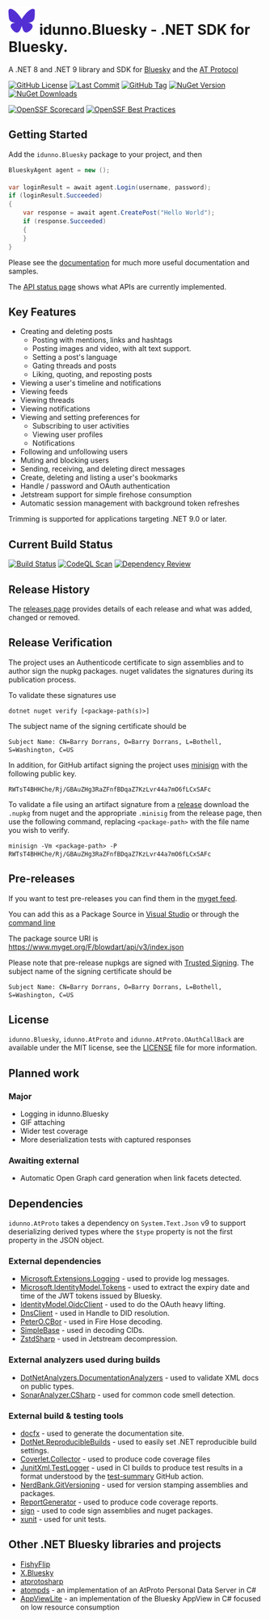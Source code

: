 ﻿# ![The Bluesky butterfly logo, except in purple](docs/docicon.png)idunno.Bluesky - .NET SDK for Bluesky.

A .NET 8 and .NET 9 library and SDK for [Bluesky](https://bsky.social/) and the [AT Protocol](https://docs.bsky.app/docs/api/at-protocol-xrpc-api)

[if you want me to wear 37 pieces of flair, like your pretty boy over there, Brian, why don't you just make the minimum 37 pieces of flair?]: #

[![GitHub License](https://img.shields.io/github/license/blowdart/idunno.Bluesky)](https://github.com/blowdart/idunno.Bluesky/blob/main/LICENSE)
[![Last Commit](https://img.shields.io/github/last-commit/blowdart/idunno.Bluesky)](https://github.com/blowdart/idunno.Bluesky/commits/main/)
[![GitHub Tag](https://img.shields.io/github/v/tag/blowdart/idunno.Bluesky)](https://github.com/blowdart/idunno.Bluesky/tags)
[![NuGet Version](https://img.shields.io/nuget/vpre/idunno.Bluesky)](https://www.nuget.org/packages/idunno.Bluesky/)
[![NuGet Downloads](https://img.shields.io/nuget/dt/idunno.Bluesky)](https://www.nuget.org/packages/idunno.Bluesky/)

[![OpenSSF Scorecard](https://api.scorecard.dev/projects/github.com/blowdart/idunno.Bluesky/badge)](https://scorecard.dev/viewer/?uri=github.com/blowdart/idunno.Bluesky)
[![OpenSSF Best Practices](https://www.bestpractices.dev/projects/11157/badge)](https://www.bestpractices.dev/projects/11157)

## Getting Started

Add the `idunno.Bluesky` package to your project, and then 

```c#
BlueskyAgent agent = new ();

var loginResult = await agent.Login(username, password);
if (loginResult.Succeeded)
{
    var response = await agent.CreatePost("Hello World");
    if (response.Succeeded)
    {
    }
}
```

Please see the [documentation](https://bluesky.idunno.dev/) for much more useful documentation and samples.

The [API status page](https://bluesky.idunno.dev/docs/endpointStatus.html) shows what APIs are currently implemented.

## Key Features

* Creating and deleting posts
  * Posting with mentions, links and hashtags
  * Posting images and video, with alt text support.
  * Setting a post's language
  * Gating threads and posts
  * Liking, quoting, and reposting posts
* Viewing a user's timeline and notifications
* Viewing feeds
* Viewing threads
* Viewing notifications
* Viewing and setting preferences for
  * Subscribing to user activities
  * Viewing user profiles
  * Notifications
* Following and unfollowing users
* Muting and blocking users
* Sending, receiving, and deleting direct messages
* Create, deleting and listing a user's bookmarks
* Handle / password and OAuth authentication
* Jetstream support for simple firehose consumption
* Automatic session management with background token refreshes

Trimming is supported for applications targeting .NET 9.0 or later.

## Current Build Status

[![Build Status](https://github.com/blowdart/idunno.Bluesky/actions/workflows/ci-build.yml/badge.svg?branch=main)](https://github.com/blowdart/idunno.Bluesky/actions/workflows/ci-build.yml)
[![CodeQL Scan](https://github.com/blowdart/idunno.Bluesky/actions/workflows/codeql-analysis.yml/badge.svg?branch=main)](https://github.com/blowdart/idunno.Bluesky/actions/workflows/codeql-analysis.yml)
[![Dependency Review](https://github.com/blowdart/idunno.Bluesky/actions/workflows/dependency-review.yml/badge.svg)](https://github.com/blowdart/idunno.Bluesky/actions/workflows/dependency-review.yml)

## Release History

The [releases page](https://github.com/blowdart/idunno.Bluesky/releases) provides details of each release and what was added, changed or removed.


## Release Verification

The project uses an Authenticode certificate to sign assemblies and to author sign the nupkg packages.
nuget validates the signatures during its publication process.

To validate these signatures use

```
dotnet nuget verify [<package-path(s)>]
```

The subject name of the signing certificate should be

```
Subject Name: CN=Barry Dorrans, O=Barry Dorrans, L=Bothell, S=Washington, C=US
```

In addition, for GitHub artifact signing the project uses [minisign](https://github.com/jedisct1/minisign) with the following public key.

```
RWTsT4BHHChe/Rj/GBAuZHg3RaZFnfBDqaZ7KzLvr44a7mO6fLCxSAFc
```

To validate a file using an artifact signature from a [release](https://github.com/blowdart/idunno.Bluesky/releases)
download the `.nupkg` from nuget and the appropriate `.minisig` from the release page, then use the following command,
replacing `<package-path>` with the file name you wish to verify.

```
minisign -Vm <package-path> -P RWTsT4BHHChe/Rj/GBAuZHg3RaZFnfBDqaZ7KzLvr44a7mO6fLCxSAFc
```

## Pre-releases

If you want to test pre-releases you can find them in the [myget feed](https://www.myget.org/gallery/blowdart).

You can add this as a Package Source in [Visual Studio](https://learn.microsoft.com/en-us/nuget/consume-packages/install-use-packages-visual-studio#package-sources)
or through the [command line](https://learn.microsoft.com/en-us/dotnet/core/tools/dotnet-nuget-add-source)

The package source URI is https://www.myget.org/F/blowdart/api/v3/index.json

Please note that pre-release nupkgs are signed with [Trusted Signing](https://azure.microsoft.com/en-us/products/trusted-signing). The subject name of the signing certificate should be

```
Subject Name: CN=Barry Dorrans, O=Barry Dorrans, L=Bothell, S=Washington, C=US
```

## License

`idunno.Bluesky`, `idunno.AtProto` and `idunno.AtProto.OAuthCallBack` are available under the MIT license, see the [LICENSE](LICENSE) file for more information.

## Planned work

### Major

* Logging in idunno.Bluesky
* GIF attaching
* Wider test coverage
* More deserialization tests with captured responses

### Awaiting external

* Automatic Open Graph card generation when link facets detected.

## Dependencies

`idunno.AtProto` takes a dependency on `System.Text.Json` v9 to support deserializing derived types where the `$type` property is not the
first property in the JSON object. 

### External dependencies

* [Microsoft.Extensions.Logging](https://learn.microsoft.com/en-us/dotnet/core/extensions/logging) - used to provide log messages.
* [Microsoft.IdentityModel.Tokens](https://github.com/AzureAD/azure-activedirectory-identitymodel-extensions-for-dotnet) - used to extract the expiry date and time of the JWT tokens issued by Bluesky.
* [IdentityModel.OidcClient](https://github.com/IdentityModel/IdentityModel.OidcClient) - used to do the OAuth heavy lifting.
* [DnsClient](https://dnsclient.michaco.net/) - used in Handle to DID resolution.
* [PeterO.CBor](https://github.com/peteroupc/CBOR) - used in Fire Hose decoding.
* [SimpleBase](https://github.com/ssg/SimpleBase) - used in decoding CIDs.
* [ZstdSharp](https://github.com/oleg-st/ZstdSharp) - used in Jetstream decompression.

### External analyzers used during builds
* [DotNetAnalyzers.DocumentationAnalyzers](https://github.com/DotNetAnalyzers/DocumentationAnalyzers) - used to validate XML docs on public types.
* [SonarAnalyzer.CSharp](https://www.sonarsource.com/products/sonarlint/features/visual-studio/) - used for common code smell detection.

### External build &amp; testing tools

* [docfx](https://dotnet.github.io/docfx/) - used to generate the documentation site.
* [DotNet.ReproducibleBuilds](https://github.com/dotnet/reproducible-builds) - used to easily set .NET reproducible build settings.
* [Coverlet.Collector](https://github.com/coverlet-coverage/coverlet) - used to produce code coverage files
* [JunitXml.TestLogger](https://github.com/spekt/junit.testlogger) - used in CI builds to produce test results in a format understood by the [test-summary](https://github.com/test-summary/action) GitHub action.
* [NerdBank.GitVersioning](https://github.com/dotnet/Nerdbank.GitVersioning) - used for version stamping assemblies and packages.
* [ReportGenerator](https://github.com/danielpalme/ReportGenerator) - used to produce code coverage reports.
* [sign](https://github.com/dotnet/sign) - used to code sign assemblies and nuget packages.
* [xunit](https://github.com/xunit/xunit) - used for unit tests.

## Other .NET Bluesky libraries and projects

* [FishyFlip](https://github.com/drasticactions/FishyFlip)
* [X.Bluesky](https://github.com/a-gubskiy/X.Bluesky)
* [atprotosharp](https://github.com/taranasus/atprotosharp)
* [atompds](https://github.com/PassiveModding/atompds) - an implementation of an AtProto Personal Data Server in C#
* [AppViewLite](https://github.com/alnkesq/AppViewLite) - an implementation of the Bluesky AppView in C# focused on low resource consumption
